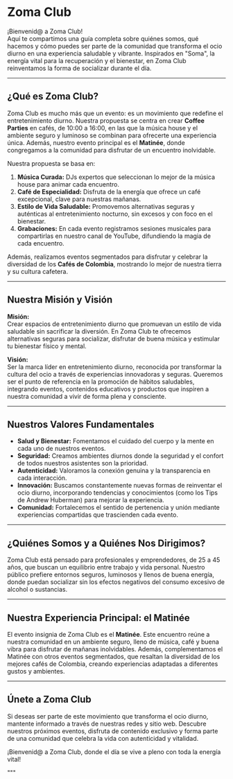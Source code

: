 # Zoma Club
¡Bienvenid@ a Zoma Club!  
Aquí te compartimos una guía completa sobre quiénes somos, qué hacemos y cómo puedes ser parte de la comunidad que transforma el ocio diurno en una experiencia saludable y vibrante. Inspirados en "Soma", la energía vital para la recuperación y el bienestar, en Zoma Club reinventamos la forma de socializar durante el día.

---

## ¿Qué es Zoma Club?

Zoma Club es mucho más que un evento: es un movimiento que redefine el entretenimiento diurno. Nuestra propuesta se centra en crear **Coffee Parties** en cafés, de 10:00 a 16:00, en las que la música house y el ambiente seguro y luminoso se combinan para ofrecerte una experiencia única. Además, nuestro evento principal es el **Matinée**, donde congregamos a la comunidad para disfrutar de un encuentro inolvidable.

Nuestra propuesta se basa en:
1. **Música Curada:** DJs expertos que seleccionan lo mejor de la música house para animar cada encuentro.
2. **Café de Especialidad:** Disfruta de la energía que ofrece un café excepcional, clave para nuestras mañanas.
3. **Estilo de Vida Saludable:** Promovemos alternativas seguras y auténticas al entretenimiento nocturno, sin excesos y con foco en el bienestar.
4. **Grabaciones:** En cada evento registramos sesiones musicales para compartirlas en nuestro canal de YouTube, difundiendo la magia de cada encuentro.

Además, realizamos eventos segmentados para disfrutar y celebrar la diversidad de los **Cafés de Colombia**, mostrando lo mejor de nuestra tierra y su cultura cafetera.

---

## Nuestra Misión y Visión

**Misión:**  
Crear espacios de entretenimiento diurno que promuevan un estilo de vida saludable sin sacrificar la diversión. En Zoma Club te ofrecemos alternativas seguras para socializar, disfrutar de buena música y estimular tu bienestar físico y mental.

**Visión:**  
Ser la marca líder en entretenimiento diurno, reconocida por transformar la cultura del ocio a través de experiencias innovadoras y seguras. Queremos ser el punto de referencia en la promoción de hábitos saludables, integrando eventos, contenidos educativos y productos que inspiren a nuestra comunidad a vivir de forma plena y consciente.

---

## Nuestros Valores Fundamentales

- **Salud y Bienestar:** Fomentamos el cuidado del cuerpo y la mente en cada uno de nuestros eventos.
- **Seguridad:** Creamos ambientes diurnos donde la seguridad y el confort de todos nuestros asistentes son la prioridad.
- **Autenticidad:** Valoramos la conexión genuina y la transparencia en cada interacción.
- **Innovación:** Buscamos constantemente nuevas formas de reinventar el ocio diurno, incorporando tendencias y conocimientos (como los Tips de Andrew Huberman) para mejorar la experiencia.
- **Comunidad:** Fortalecemos el sentido de pertenencia y unión mediante experiencias compartidas que trascienden cada evento.

---

## ¿Quiénes Somos y a Quiénes Nos Dirigimos?

Zoma Club está pensado para profesionales y emprendedores, de 25 a 45 años, que buscan un equilibrio entre trabajo y vida personal. Nuestro público prefiere entornos seguros, luminosos y llenos de buena energía, donde puedan socializar sin los efectos negativos del consumo excesivo de alcohol o sustancias.

---

## Nuestra Experiencia Principal: el Matinée

El evento insignia de Zoma Club es el **Matinée**. Este encuentro reúne a nuestra comunidad en un ambiente seguro, lleno de música, café y buena vibra para disfrutar de mañanas inolvidables. Además, complementamos el Matinée con otros eventos segmentados, que resaltan la diversidad de los mejores cafés de Colombia, creando experiencias adaptadas a diferentes gustos y ambientes.

---

## Únete a Zoma Club

Si deseas ser parte de este movimiento que transforma el ocio diurno, mantente informado a través de nuestras redes y sitio web. Descubre nuestros próximos eventos, disfruta de contenido exclusivo y forma parte de una comunidad que celebra la vida con autenticidad y vitalidad.

¡Bienvenid@ a Zoma Club, donde el día se vive a pleno con toda la energía vital!

"""